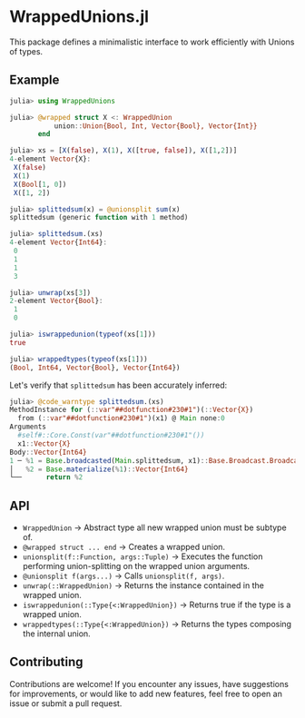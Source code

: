 
# WrappedUnions.jl

This package defines a minimalistic interface to work efficiently with Unions of types.

## Example

```julia
julia> using WrappedUnions

julia> @wrapped struct X <: WrappedUnion
           union::Union{Bool, Int, Vector{Bool}, Vector{Int}}
       end

julia> xs = [X(false), X(1), X([true, false]), X([1,2])]
4-element Vector{X}:
 X(false)
 X(1)
 X(Bool[1, 0])
 X([1, 2])

julia> splittedsum(x) = @unionsplit sum(x)
splittedsum (generic function with 1 method)

julia> splittedsum.(xs)
4-element Vector{Int64}:
 0
 1
 1
 3

julia> unwrap(xs[3])
2-element Vector{Bool}:
 1
 0

julia> iswrappedunion(typeof(xs[1]))
true

julia> wrappedtypes(typeof(xs[1]))
(Bool, Int64, Vector{Bool}, Vector{Int64})
```

Let's verify that `splittedsum` has been accurately inferred:

```julia
julia> @code_warntype splittedsum.(xs)
MethodInstance for (::var"##dotfunction#230#1")(::Vector{X})
  from (::var"##dotfunction#230#1")(x1) @ Main none:0
Arguments
  #self#::Core.Const(var"##dotfunction#230#1"())
  x1::Vector{X}
Body::Vector{Int64}
1 ─ %1 = Base.broadcasted(Main.splittedsum, x1)::Base.Broadcast.Broadcasted{Base.Broadcast.DefaultArrayStyle{1}, Nothing, typeof(splittedsum), Tuple{Vector{X}}}
│   %2 = Base.materialize(%1)::Vector{Int64}
└──      return %2
```

## API

- `WrappedUnion`                           -> Abstract type all new wrapped union must be subtype of.
- `@wrapped struct ... end`                -> Creates a wrapped union.
- `unionsplit(f::Function, args::Tuple)`   -> Executes the function performing union-splitting on the 
                                              wrapped union arguments.
- `@unionsplit f(args...)`                 -> Calls `unionsplit(f, args)`.
- `unwrap(::WrappedUnion)`                 -> Returns the instance contained in the wrapped union.
- `iswrappedunion(::Type{<:WrappedUnion})` -> Returns true if the type is a wrapped union.
- `wrappedtypes(::Type{<:WrappedUnion})`   -> Returns the types composing the internal union.


## Contributing

Contributions are welcome! If you encounter any issues, have suggestions for improvements, or would like to add new features, feel free to open an issue or submit a pull request.
